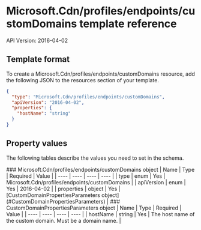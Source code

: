 # Microsoft.Cdn/profiles/endpoints/customDomains template reference
API Version: 2016-04-02
## Template format

To create a Microsoft.Cdn/profiles/endpoints/customDomains resource, add the following JSON to the resources section of your template.

```json
{
  "type": "Microsoft.Cdn/profiles/endpoints/customDomains",
  "apiVersion": "2016-04-02",
  "properties": {
    "hostName": "string"
  }
}
```
## Property values

The following tables describe the values you need to set in the schema.

<a id="Microsoft.Cdn/profiles/endpoints/customDomains" />
### Microsoft.Cdn/profiles/endpoints/customDomains object
|  Name | Type | Required | Value |
|  ---- | ---- | ---- | ---- |
|  type | enum | Yes | Microsoft.Cdn/profiles/endpoints/customDomains |
|  apiVersion | enum | Yes | 2016-04-02 |
|  properties | object | Yes | [CustomDomainPropertiesParameters object](#CustomDomainPropertiesParameters) |


<a id="CustomDomainPropertiesParameters" />
### CustomDomainPropertiesParameters object
|  Name | Type | Required | Value |
|  ---- | ---- | ---- | ---- |
|  hostName | string | Yes | The host name of the custom domain. Must be a domain name. |

